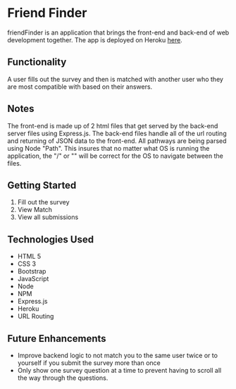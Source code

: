 # Friend Finder

friendFinder is an application that brings the front-end and back-end of web development together. The app is deployed on Heroku [here](https://pure-escarpment-26498.herokuapp.com/).

## Functionality

A user fills out the survey and then is matched with another user who they are most compatible with based on their answers.

## Notes
The front-end is made up of 2 html files that get served by the back-end server files using Express.js. The back-end files handle all of the url routing and returning of JSON data to the front-end. All pathways are being parsed using Node "Path". This insures that no matter what OS is running the application, the "/" or "\" will be correct for the OS to navigate between the files.

## Getting Started

1. Fill out the survey
2. View Match
3. View all submissions

## Technologies Used
- HTML 5
- CSS 3
- Bootstrap
- JavaScript
- Node
- NPM
- Express.js
- Heroku
- URL Routing

## Future Enhancements
- Improve backend logic to not match you to the same user twice or to yourself if you submit the survey more than once
- Only show one survey question at a time to prevent having to scroll all the way through the questions.

